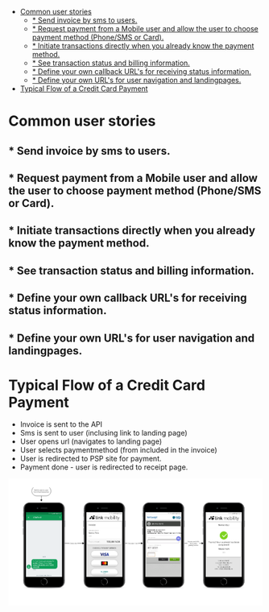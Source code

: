 <!-- TOC depthFrom:1 insertAnchor:true -->

- [Common user stories](#common-user-stories)
  - [* Send invoice by sms to users.](#send-invoice-by-sms-to-users)
  - [* Request payment from a Mobile user and allow the user to choose payment method (Phone/SMS or Card).](#request-payment-from-a-mobile-user-and-allow-the-user-to-choose-payment-method-phonesms-or-card)
  - [* Initiate transactions directly when you already know the payment method.](#initiate-transactions-directly-when-you-already-know-the-payment-method)
  - [* See transaction status and billing information.](#see-transaction-status-and-billing-information)
  - [* Define your own callback URL's for receiving status information.](#define-your-own-callback-urls-for-receiving-status-information)
  - [* Define your own URL's for user navigation and landingpages.](#define-your-own-urls-for-user-navigation-and-landingpages)
- [Typical Flow of a Credit Card Payment](#typical-flow-of-a-credit-card-payment)

<!-- /TOC -->



<a id="markdown-common-user-stories" name="common-user-stories"></a>
# Common user stories

<a id="markdown--send-invoice-by-sms-to-users" name="-send-invoice-by-sms-to-users"></a>
## * Send invoice by sms to users.

<a id="markdown--request-payment-from-a-mobile-user-and-allow-the-user-to-choose-payment-method-phonesms-or-card" name="-request-payment-from-a-mobile-user-and-allow-the-user-to-choose-payment-method-phonesms-or-card"></a>
## * Request payment from a Mobile user and allow the user to choose payment method (Phone/SMS or Card).

<a id="markdown--initiate-transactions-directly-when-you-already-know-the-payment-method" name="-initiate-transactions-directly-when-you-already-know-the-payment-method"></a>
## * Initiate transactions directly when you already know the payment method.

<a id="markdown--see-transaction-status-and-billing-information" name="-see-transaction-status-and-billing-information"></a>
## * See transaction status and billing information.

<a id="markdown--define-your-own-callback-urls-for-receiving-status-information" name="-define-your-own-callback-urls-for-receiving-status-information"></a>
## * Define your own callback URL's for receiving status information.

<a id="markdown--define-your-own-urls-for-user-navigation-and-landingpages" name="-define-your-own-urls-for-user-navigation-and-landingpages"></a>
## * Define your own URL's for user navigation and landingpages.

<a id="markdown-typical-flow-of-a-credit-card-payment" name="typical-flow-of-a-credit-card-payment"></a>
# Typical Flow of a Credit Card Payment

* Invoice is sent to the API
* Sms is sent to user (inclusing link to landing page)
* User opens url (navigates to landing page)
* User selects paymentmethod (from included in the invoice)
* User is redirected to PSP site for payment.
* Payment done - user is redirected to receipt page.

![Typical credit card payment flow](images/start1.png)